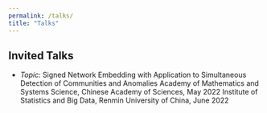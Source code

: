 ```yaml
---
permalink: /talks/
title: "Talks"
---
```


## Invited Talks
- *Topic*: Signed Network Embedding with Application to Simultaneous Detection of Communities and Anomalies
Academy of Mathematics and Systems Science, Chinese Academy of Sciences, May 2022
Institute of Statistics and Big Data, Renmin University of China, June 2022
